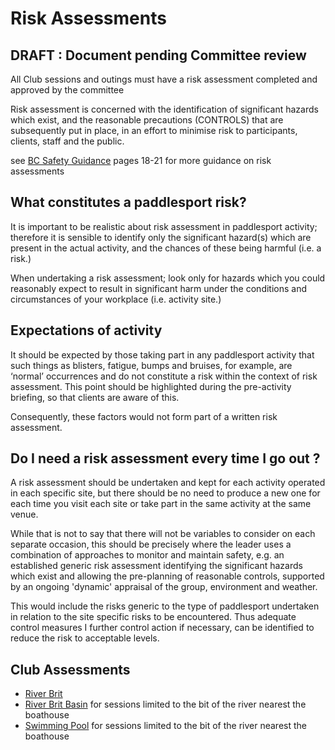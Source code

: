 # Risk Assessments #

## DRAFT : Document pending Committee review ##

All Club sessions and outings must have a risk assessment completed and approved by the committee

Risk assessment is concerned with the identification of significant hazards which exist, and the reasonable precautions (CONTROLS) that are subsequently put in place, in an effort to minimise risk to participants, clients, staff and the public. 

see [BC Safety Guidance](https://www.britishcanoeing.org.uk/uploads/commonUploads/British-Canoeing-Safety-Guidance.pdf)  pages 18-21 for more guidance on risk assessments



## What constitutes a paddlesport risk? ##


It is important to be realistic about risk assessment in  paddlesport activity; therefore it is sensible to identify only the significant hazard(s) which are present in the actual activity, and the chances of these being harmful (i.e. a risk.) 

When undertaking a risk assessment; look only for hazards which you could reasonably expect to result in significant harm under the conditions and circumstances of your workplace (i.e. activity site.) 

## Expectations of activity ##

It should be expected by those taking part in any paddlesport activity that such things as blisters, fatigue, bumps and bruises, for example, are ‘normal’ occurrences and do not constitute a risk within the context of risk assessment. This point should be highlighted during the pre-­activity briefing, so that clients are aware of this.

Consequently, these factors would not form part of a written risk assessment. 



## Do I need a risk assessment every time I go out ? ## 

A risk assessment should be undertaken and kept for each activity operated in each specific site, but there  should be no need to produce a new one for each time you visit each site or take part in the same activity at the same venue.

While that is not to say that there will not  be variables to consider on each separate occasion, this should be precisely where the leader uses a combination of approaches to monitor and maintain safety, e.g. an  established generic risk assessment identifying the  significant hazards which exist and allowing the pre-­planning of reasonable controls, supported by an ongoing  'dynamic' appraisal of the group, environment and  weather.

This would include the risks generic to the type of  paddlesport undertaken in relation to the site specific  risks to be encountered. Thus adequate control measures  I further control action if necessary, can be identified to  reduce the risk to acceptable levels.


## Club Assessments ##

 * [River Brit](./river-brit-risk-assessment)
 * [River Brit Basin](./river-brit-basin) for sessions limited to the bit of the river nearest the boathouse
 * [Swimming Pool](./swimming-pool-risk-assessment) for sessions limited to the bit of the river nearest the boathouse

